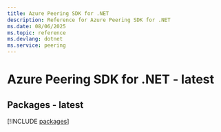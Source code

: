 ```yaml
---
title: Azure Peering SDK for .NET
description: Reference for Azure Peering SDK for .NET
ms.date: 08/06/2025
ms.topic: reference
ms.devlang: dotnet
ms.service: peering
---
```

# Azure Peering SDK for .NET - latest
## Packages - latest
[!INCLUDE [packages](peering-index.md)]